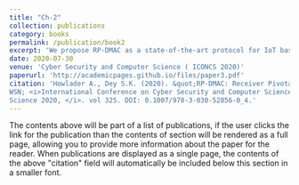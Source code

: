 ```yaml
---
title: "Ch-2"
collection: publications
category: books
permalink: /publication/book2
excerpt: 'We propose RP-DMAC as a state-of-the-art protocol for IoT based WSN to separate deafness and other problem by using directional RTR (Ready to Receive) packet, data channel, and guard band.'
date: 2020-07-30
venue: 'Cyber Security and Computer Science ( ICONCS 2020)'
paperurl: 'http://academicpages.github.io/files/paper3.pdf'
citation: 'Howlader A., Dey S.K. (2020). &quot;RP-DMAC: Receiver Pivotal Directional MAC with Multichannel for IoT Based
WSN; <i>International Conference on Cyber Security and Computer Science, Springer, Cyber Security and Computer
Science 2020, </i>. vol 325. DOI: 0.1007/978-3-030-52856-0_4.'
---
```


The contents above will be part of a list of publications, if the user clicks the link for the publication than the contents of section will be rendered as a full page, allowing you to provide more information about the paper for the reader. When publications are displayed as a single page, the contents of the above "citation" field will automatically be included below this section in a smaller font.
